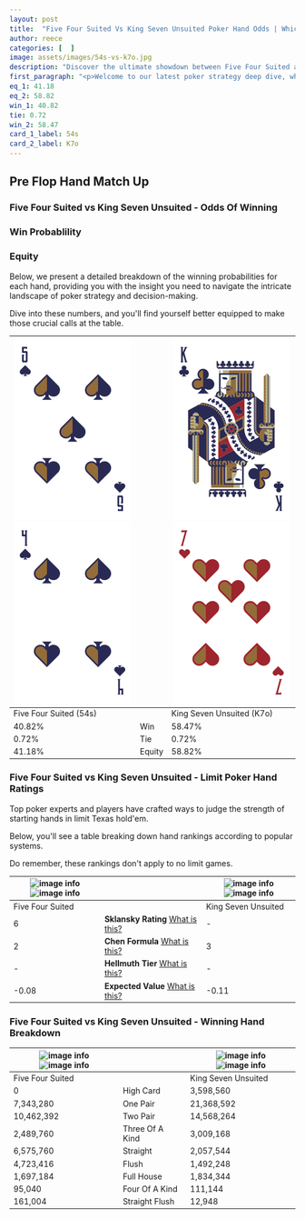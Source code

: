 ```yaml
---
layout: post
title:  "Five Four Suited Vs King Seven Unsuited Poker Hand Odds | Which Is The Better Hand In Poker? A Complete Guide"
author: reece
categories: [  ]
image: assets/images/54s-vs-k7o.jpg
description: "Discover the ultimate showdown between Five Four Suited and King Seven Unsuited in poker! Uncover the odds, strategies, and scenarios where one hand triumphs over the other. Get ready to up your poker game with this thrilling analysis."
first_paragraph: "<p>Welcome to our latest poker strategy deep dive, where we're pitting two distinct hands against each other in a high-stakes showdown: Five Four Suited vs King Seven Unsuited.</p><p>In the dynamic world of poker, every decision counts, and knowing which hand holds the upper hand is key to your success at the table.</p><p>In this article, we'll dissect these two hands, explore the scenarios where one dominates the other, and equip you with the knowledge to make strategic choices that can tip the odds in your favor.</p><p>Get ready to unravel the intriguing dynamics of these poker hands and elevate your game to new heights.</p>"
eq_1: 41.18
eq_2: 58.82
win_1: 40.82
tie: 0.72
win_2: 58.47
card_1_label: 54s
card_2_label: K7o
---
```




[comment]: # (sp0)

## Pre Flop Hand Match Up

<div class="table hand-ratings" markdown="1"> 



### Five Four Suited vs King Seven Unsuited - Odds Of Winning


  
<div class="row graphs"> 
<div class="col-lg-6">
    <h3>Win Probablility</h3>
    <canvas id="WinChart"></canvas>
</div>
<div class="col-lg-6">
    <h3>Equity</h3>
    <canvas id="EquityChart"></canvas>
</div>
</div>

  Below, we present a detailed breakdown of the winning probabilities for each hand, providing you with the insight you need to navigate the intricate landscape of poker strategy and decision-making. 

Dive into these numbers, and you'll find yourself better equipped to make those crucial calls at the table.


    
| ![image info](assets/images/hand1/5.png) ![image info](assets/images/hand1/4.png) |  | ![image info](assets/images/hand2/k.png) ![image info](assets/images/hand2/7o.png) |
| -------- | -------- | -------- |
| Five Four Suited (54s) |  | King Seven Unsuited (K7o) |
| 40.82% | Win | 58.47% |
| 0.72% | Tie | 0.72% |
| 41.18% | Equity | 58.82% |




[comment]: # (sp1)



### Five Four Suited vs King Seven Unsuited - Limit Poker Hand Ratings

Top poker experts and players have crafted ways to judge the strength of starting hands in limit Texas hold'em. 

Below, you'll see a table breaking down hand rankings according to popular systems. 

Do remember, these rankings don't apply to no limit games.


    
| ![image info](https://www.riverpairs.com/assets/images/hand1/5.png) ![image info](https://www.riverpairs.com/assets/images/hand1/4.png) |  | ![image info](https://www.riverpairs.com/assets/images/hand2/k.png) ![image info](https://www.riverpairs.com/assets/images/hand2/7o.png) |
| -------- | -------- | -------- |
| Five Four Suited |  | King Seven Unsuited |
| 6 | **Sklansky Rating** [What is this?](/sklansky-rating-explained) | - |
| 2 | **Chen Formula** [What is this?](/chen-formula-explained) | 3 |
| - | **Hellmuth Tier** [What is this?](/Hellmuth-tier-explained) | - |
| -0.08 | **Expected Value** [What is this?](/expected-value-explained) | -0.11 |




[comment]: # (sp2)



### Five Four Suited vs King Seven Unsuited - Winning Hand Breakdown


    
| ![image info](https://www.riverpairs.com/assets/images/hand1/5.png) ![image info](https://www.riverpairs.com/assets/images/hand1/4.png) |  | ![image info](https://www.riverpairs.com/assets/images/hand2/k.png) ![image info](https://www.riverpairs.com/assets/images/hand2/7o.png) |
| -------- | -------- | -------- |
| Five Four Suited |  | King Seven Unsuited |
| 0 | High Card | 3,598,560 |
| 7,343,280 | One Pair | 21,368,592 |
| 10,462,392 | Two Pair | 14,568,264 |
| 2,489,760 | Three Of A Kind | 3,009,168 |
| 6,575,760 | Straight | 2,057,544 |
| 4,723,416 | Flush | 1,492,248 |
| 1,697,184 | Full House | 1,834,344 |
| 95,040 | Four Of A Kind | 111,144 |
| 161,004 | Straight Flush | 12,948 |




[comment]: # (sp3)



</div>

[comment]: # (sp4)



[comment]: # (sp5)

